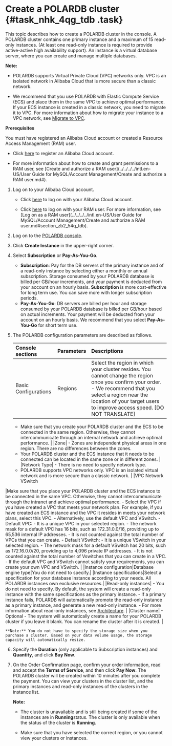 # Create a POLARDB cluster {#task_nhk_4qg_tdb .task}

This topic describes how to create a POLARDB cluster in the console. A POLARDB cluster contains one primary instance and a maximum of 15 read-only instances. \(At least one read-only instance is required to provide active-active high availability support\). An instance is a virtual database server, where you can create and manage multiple databases.

**Note:** 

-   POLARDB supports Virtual Private Cloud \(VPC\) networks only. VPC is an isolated network in Alibaba Cloud that is more secure than a classic network.

-   We recommend that you use POLARDB with Elastic Compute Service \(ECS\) and place them in the same VPC to achieve optimal performance. If your ECS instance is created in a classic network, you need to migrate it to VPC. For more information about how to migrate your instance to a VPC network, see [Migrate to VPC](https://help.aliyun.com/document_detail/55051.html).

****Prerequisites****

You must have registered an Alibaba Cloud account or created a Resource Access Management \(RAM\) user.

-   Click [here](https://account.alibabacloud.com/login/login.htm) to register an Alibaba Cloud account.

-   For more information about how to create and grant permissions to a RAM user, see [Create and authorize a RAM user](../../../../intl.en-US/User Guide for MySQL/Account Management/Create and authorize a RAM user.md#).


1.  Log on to your Alibaba Cloud account. 
    -   Click [here](https://account.alibabacloud.com/login/login.htm) to log on with your Alibaba Cloud account.

    -   Click [here](ttps://signin-intl.aliyun.com/login.htm) to log on with your RAM user. For more information, see [Log on as a RAM user](../../../../intl.en-US/User Guide for MySQL/Account Management/Create and authorize a RAM user.md#section_zb2_54q_tdb).

2.  Log on to the [POLARDB console](https://polardb.console.aliyun.com/).
3.  Click **Create Instance** in the upper-right corner.
4.  Select **Subscription** or **Pay-As-You-Go**. 
    -   **Subscription**: Pay for the DB servers of the primary instance and of a read-only instance by selecting either a monthly or annual subscription. Storage consumed by your POLARDB database is billed per GB/hour increments, and your payment is deducted from your account on an hourly basis. **Subscription** is more cost-effective for long term use. You can save more with longer subscription periods.
    -   **Pay-As-You-Go**: DB servers are billed per hour and storage consumed by your POLARDB database is billed per GB/hour based on actual increments. Your payment will be deducted from your account on an hourly basis. We recommend that you select **Pay-As-You-Go** for short term use.
5.  The POLARDB configuration parameters are described as follows. 

    |Console sections|Parameters|Descriptions|
    |:---------------|:---------|:-----------|
    |Basic Configurations|Regions|Select the region in which your cluster resides. You cannot change the region once you confirm your order.     -   We recommend that you select a region near the location of your target users to improve access speed. \[DO NOT TRANSLATE\]
    -   Make sure that you create your POLARDB cluster and the ECS to be connected in the same region. Otherwise, they cannot intercommunicate through an internal network and achieve optimal performance.
 |
    |Zone|     -   Zones are independent physical areas in one region. There are no differences between the zones.
    -   Your POLARDB cluster and the ECS instance that it needs to be connected can be located in the same zone or in different zones.
 |
    |Network Type|     -   There is no need to specify network type.
    -   POLARDB supports VPC networks only. VPC is an isolated virtual network and is more secure than a classic network.
 |
    |VPC Network VSwitch

 |Make sure that you place your POLARDB cluster and the ECS instance to be connected in the same VPC. Otherwise, they cannot intercommunicate through the intranet and achieve optimal performance.     -   Select the VPC if you have created a VPC that meets your network plan. For example, if you have created an ECS instance and the VPC it resides in meets your network plans, select this VPC.
    -   Alternatively, use the default VPC and VSwitch.
        -   Default VPC:
            -   It is a unique VPC in your selected region.
            -   The network mask for a default VPC has 16 bits, such as 172.31.0.0/16, providing up to 65,536 internal IP addresses.
            -   It is not counted against the total number of VPCs that you can create.
        -   Default VSwitch:
            -   It is a unique VSwitch in your selected region.
            -   The network mask for a default VSwitch has 20 bits, such as 172.16.0.0/20, providing up to 4,096 private IP addresses.
            -   It is not counted against the total number of Vswitches that you can create in a VPC.
    -   If the default VPC and VSwitch cannot satisfy your requirements, you can create your own VPC and VSwitch.
 |
    |Instance configuration|Database engine type|You do not need to specify.|
    |Instance specifications|Select a specification for your database instance according to your needs. All POLARDB instances own exclusive resources.|
    |Read-only instances|     -   You do not need to specify. By default, the system will create a read-only instance with the same specifications as the primary instance.
    -   If a primary instance fails, POLARDB will automatically promote the read-only instance as a primary instance, and generate a new read-only instance.
    -   For more information about read-only instances, see [Architecture](https://help.aliyun.com/document_detail/58766.html).
 |
    |Cluster name|     -   Optional
    -   The system will automatically create a name for your POLARDB cluster if you leave it blank. You can rename the cluster after it is created.
 |

    **Note:** You do not have to specify the storage size when you purchase a cluster. Based on your data volume usage, the storage capacity will automatically resize.

6.  Specify the **Duration** \(only applicable to Subscription instances\) and **Quantity**, and click **Buy Now**.
7.  On the Order Confirmation page, confirm your order information, read and accept the **Terms of Service**, and then click **Pay Now**. The POLARDB cluster will be created within 10 minutes after you complete the payment. You can view your clusters in the cluster list, and the primary instances and read-only instances of the clusters in the instance list.

    **Note:** 

    -   The cluster is unavailable and is still being created if some of the instances are in **Running**status. The cluster is only available when the status of the cluster is **Running**.

    -   Make sure that you have selected the correct region, or you cannot view your clusters or instances.


